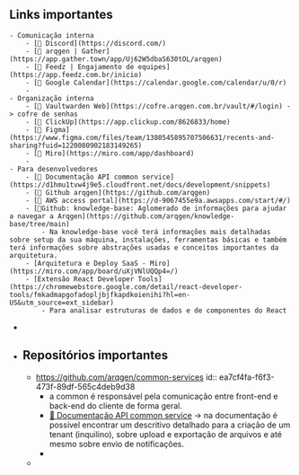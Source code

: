 ## Links importantes
	- Comunicação interna
		- [🔗 Discord](https://discord.com/)
		- [🔗 arqgen | Gather](https://app.gather.town/app/Uj62W5dbaS630tOL/arqgen)
		- [🔗 Feedz | Engajamento de equipes](https://app.feedz.com.br/inicio)
		- [🔗 Google Calendar](https://calendar.google.com/calendar/u/0/r)
		-
	- Organização interna
		- [🔗 Vaultwarden Web](https://cofre.arqgen.com.br/vault/#/login) -> cofre de senhas
		- [🔗 ClickUp](https://app.clickup.com/8626833/home)
		- [🔗 Figma](https://www.figma.com/files/team/1380545895707506631/recents-and-sharing?fuid=1220080902183149265)
		- [🔗 Miro](https://miro.com/app/dashboard)
		-
	- Para desenvolvedores
		- [🔗 Documentação API common service](https://d1hmu1tvw4j9e5.cloudfront.net/docs/development/snippets)
		- [🔗 Github arqgen](https://github.com/arqgen)
		- [🔗 AWS access portal](https://d-9067455e9a.awsapps.com/start/#/)
		- [🔗Github: knowledge-base: Aglomerado de informações para ajudar a navegar a Arqgen](https://github.com/arqgen/knowledge-base/tree/main)
			- Na knowledge-base você terá informações mais detalhadas sobre setup da sua máquina, instalações, ferramentas básicas e também terá informações sobre abstrações usadas e conceitos importantes da arquitetura.
		- [Arquitetura e Deploy SaaS - Miro](https://miro.com/app/board/uXjVNlUQQp4=/)
		- [Extensão React Developer Tools](https://chromewebstore.google.com/detail/react-developer-tools/fmkadmapgofadopljbjfkapdkoienihi?hl=en-US&utm_source=ext_sidebar)
			- Para analisar estruturas de dados e de componentes do React
-
- ## Repositórios importantes
	- https://github.com/arqgen/common-services
	  id:: ea7cf4fa-f6f3-473f-89df-565c4deb9d38
		- a common é responsável pela comunicação entre front-end e back-end do cliente de forma geral.
		- [🔗 Documentação API common service](https://d1hmu1tvw4j9e5.cloudfront.net/docs/development/snippets) -> na documentação é possível encontrar um descritivo detalhado para a criação de um tenant (inquilino), sobre upload e exportação de arquivos e até mesmo sobre envio de notificações.
		-
	-